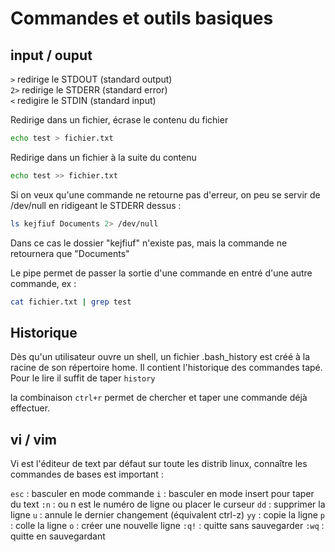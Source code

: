 # Commandes et outils basiques

## input / ouput
```>``` redirige le STDOUT (standard output)  
```2>``` redirige le STDERR (standard error)  
```<``` redigire le STDIN (standard input)


Redirige dans un fichier, écrase le contenu du fichier
```bash
echo test > fichier.txt 
```

Redirige dans un fichier à la suite du contenu
```bash
echo test >> fichier.txt
```

Si on veux qu'une commande ne retourne pas d'erreur, on peu se servir de /dev/null en ridigeant le STDERR dessus :
```bash
ls kejfiuf Documents 2> /dev/null
```
Dans ce cas le dossier "kejfiuf" n'existe pas, mais la commande ne retournera que "Documents"

Le pipe permet de passer la sortie d'une commande en entré d'une autre commande, ex :
```bash
cat fichier.txt | grep test
```

## Historique

Dès qu'un utilisateur ouvre un shell, un fichier .bash_history est créé à la racine de son répertoire home. Il contient l'historique des commandes tapé.
Pour le lire il suffit de taper ```history```

la combinaison ```ctrl+r``` permet de chercher et taper une commande déjà effectuer.

## vi / vim

Vi est l'éditeur de text par défaut sur toute les distrib linux, connaître les commandes de bases est important :

```esc``` : basculer en mode commande
```i``` : basculer en mode insert pour taper du text
```:n``` : ou n est le numéro de ligne ou placer le curseur
```dd``` : supprimer la ligne
```u``` : annule le dernier changement (équivalent ctrl-z)
```yy``` : copie la ligne
```p``` : colle la ligne
```o``` : créer une nouvelle ligne
```:q!``` : quitte sans sauvegarder
```:wq``` : quitte en sauvegardant


